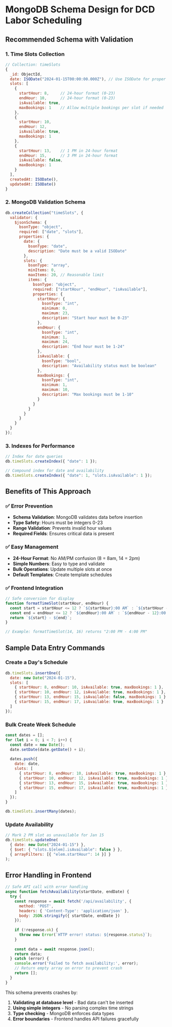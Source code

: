 # MongoDB Schema Design for DCD Labor Scheduling

## Recommended Schema with Validation

### 1. Time Slots Collection
```javascript
// Collection: timeSlots
{
  _id: ObjectId,
  date: ISODate("2024-01-15T00:00:00.000Z"), // Use ISODate for proper date handling
  slots: [
    {
      startHour: 8,     // 24-hour format (0-23)
      endHour: 10,      // 24-hour format (0-23)
      isAvailable: true,
      maxBookings: 1    // Allow multiple bookings per slot if needed
    },
    {
      startHour: 10,
      endHour: 12,
      isAvailable: true,
      maxBookings: 1
    },
    {
      startHour: 13,    // 1 PM in 24-hour format
      endHour: 15,      // 3 PM in 24-hour format
      isAvailable: false,
      maxBookings: 1
    }
  ],
  createdAt: ISODate(),
  updatedAt: ISODate()
}
```

### 2. MongoDB Validation Schema
```javascript
db.createCollection("timeSlots", {
  validator: {
    $jsonSchema: {
      bsonType: "object",
      required: ["date", "slots"],
      properties: {
        date: {
          bsonType: "date",
          description: "Date must be a valid ISODate"
        },
        slots: {
          bsonType: "array",
          minItems: 0,
          maxItems: 20, // Reasonable limit
          items: {
            bsonType: "object",
            required: ["startHour", "endHour", "isAvailable"],
            properties: {
              startHour: {
                bsonType: "int",
                minimum: 0,
                maximum: 23,
                description: "Start hour must be 0-23"
              },
              endHour: {
                bsonType: "int",
                minimum: 1,
                maximum: 24,
                description: "End hour must be 1-24"
              },
              isAvailable: {
                bsonType: "bool",
                description: "Availability status must be boolean"
              },
              maxBookings: {
                bsonType: "int",
                minimum: 1,
                maximum: 10,
                description: "Max bookings must be 1-10"
              }
            }
          }
        }
      }
    }
  }
});
```

### 3. Indexes for Performance
```javascript
// Index for date queries
db.timeSlots.createIndex({ "date": 1 });

// Compound index for date and availability
db.timeSlots.createIndex({ "date": 1, "slots.isAvailable": 1 });
```

## Benefits of This Approach

### ✅ **Error Prevention**
- **Schema Validation**: MongoDB validates data before insertion
- **Type Safety**: Hours must be integers 0-23
- **Range Validation**: Prevents invalid hour values
- **Required Fields**: Ensures critical data is present

### ✅ **Easy Management**
- **24-Hour Format**: No AM/PM confusion (8 = 8am, 14 = 2pm)
- **Simple Numbers**: Easy to type and validate
- **Bulk Operations**: Update multiple slots at once
- **Default Templates**: Create template schedules

### ✅ **Frontend Integration**
```javascript
// Safe conversion for display
function formatTimeSlot(startHour, endHour) {
  const start = startHour <= 12 ? `${startHour}:00 AM` : `${startHour - 12}:00 PM`;
  const end = endHour <= 12 ? `${endHour}:00 AM` : `${endHour - 12}:00 PM`;
  return `${start} - ${end}`;
}

// Example: formatTimeSlot(14, 16) returns "2:00 PM - 4:00 PM"
```

## Sample Data Entry Commands

### Create a Day's Schedule
```javascript
db.timeSlots.insertOne({
  date: new Date("2024-01-15"),
  slots: [
    { startHour: 8, endHour: 10, isAvailable: true, maxBookings: 1 },
    { startHour: 10, endHour: 12, isAvailable: true, maxBookings: 1 },
    { startHour: 13, endHour: 15, isAvailable: false, maxBookings: 1 },
    { startHour: 15, endHour: 17, isAvailable: true, maxBookings: 1 }
  ]
});
```

### Bulk Create Week Schedule
```javascript
const dates = [];
for (let i = 0; i < 7; i++) {
  const date = new Date();
  date.setDate(date.getDate() + i);
  
  dates.push({
    date: date,
    slots: [
      { startHour: 8, endHour: 10, isAvailable: true, maxBookings: 1 },
      { startHour: 10, endHour: 12, isAvailable: true, maxBookings: 1 },
      { startHour: 13, endHour: 15, isAvailable: true, maxBookings: 1 },
      { startHour: 15, endHour: 17, isAvailable: true, maxBookings: 1 }
    ]
  });
}

db.timeSlots.insertMany(dates);
```

### Update Availability
```javascript
// Mark 2 PM slot as unavailable for Jan 15
db.timeSlots.updateOne(
  { date: new Date("2024-01-15") },
  { $set: { "slots.$[elem].isAvailable": false } },
  { arrayFilters: [{ "elem.startHour": 14 }] }
);
```

## Error Handling in Frontend

```javascript
// Safe API call with error handling
async function fetchAvailability(startDate, endDate) {
  try {
    const response = await fetch('/api/availability', {
      method: 'POST',
      headers: { 'Content-Type': 'application/json' },
      body: JSON.stringify({ startDate, endDate })
    });
    
    if (!response.ok) {
      throw new Error(`HTTP error! status: ${response.status}`);
    }
    
    const data = await response.json();
    return data;
  } catch (error) {
    console.error('Failed to fetch availability:', error);
    // Return empty array on error to prevent crash
    return [];
  }
}
```

This schema prevents crashes by:
1. **Validating at database level** - Bad data can't be inserted
2. **Using simple integers** - No parsing complex time strings
3. **Type checking** - MongoDB enforces data types
4. **Error boundaries** - Frontend handles API failures gracefully